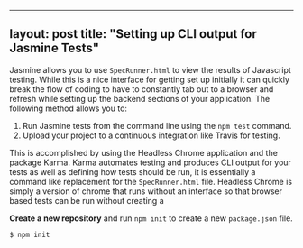 ---  
layout:  post 
title:  "Setting up CLI output for Jasmine Tests" 
 ---

Jasmine allows you to use `SpecRunner.html` to view the results of Javascript testing. While this is a nice interface for getting set up initially it can quickly break the flow of coding to have to constantly tab out to a browser and refresh while setting up the backend sections of your application. The following method allows you to:

1. Run Jasmine tests from the command line using the `npm test` command.
2. Upload your project to a continuous integration like Travis for testing.

This is accomplished by using the Headless Chrome application and the package Karma. Karma automates testing and produces CLI output for your tests as well as defining how tests should be run, it is essentially a command like replacement for the `SpecRunner.html` file. Headless Chrome is simply a version of chrome that runs without an interface so that browser based tests can be run without creating a 

**Create a new repository** and run `npm init` to create a new `package.json` file.
```
$ npm init
```


<!--stackedit_data:
eyJoaXN0b3J5IjpbLTE3ODg1MjcyOTJdfQ==
-->